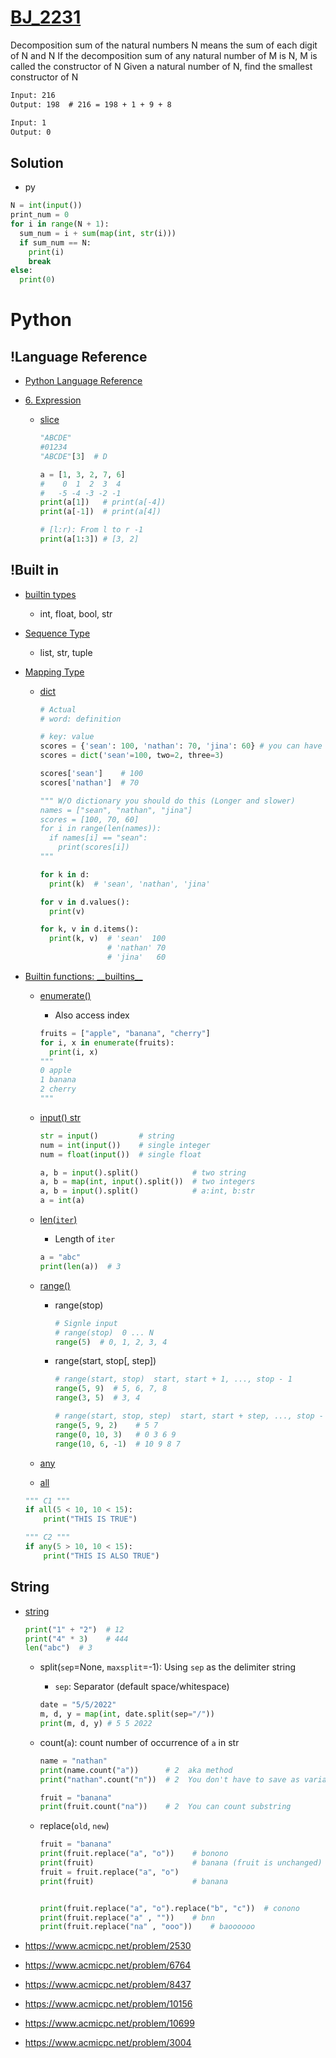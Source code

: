 # [BJ_2231](https://acmicpc.net/problem/2231)

Decomposition sum of the natural numbers N means the sum of each digit of N and N
If the decomposition sum of any natural number of M is N, M is called the constructor of N
Given a natural number of N, find the smallest constructor of N

```txt
Input: 216
Output: 198  # 216 = 198 + 1 + 9 + 8

Input: 1
Output: 0
```

## Solution

* py

```py
N = int(input())
print_num = 0
for i in range(N + 1):
  sum_num = i + sum(map(int, str(i)))
  if sum_num == N:
    print(i)
    break
else:
  print(0)
```

# Python

## !Language Reference

* [Python Language Reference](https://docs.python.org/3/reference/index.html)

* [6. Expression](https://docs.python.org/3/reference/expressions.html)
  * [slice](https://docs.python.org/3/reference/expressions.html#slicings)

    ```py
    "ABCDE"
    #01234
    "ABCDE"[3]  # D

    a = [1, 3, 2, 7, 6]
    #    0  1  2  3  4
    #   -5 -4 -3 -2 -1
    print(a[1])   # print(a[-4])
    print(a[-1])  # print(a[4])

    # [l:r): From l to r -1
    print(a[1:3]) # [3, 2]
    ```

## !Built in

* [builtin types](https://docs.python.org/3/library/stdtypes.html)
  * int, float, bool, str

* [Sequence Type](https://docs.python.org/3/library/stdtypes.html#sequence-types-list-tuple-range)
  * list, str, tuple

* [Mapping Type](https://docs.python.org/3/library/stdtypes.html#mapping-types-dict)
  * [dict](https://docs.python.org/3/library/stdtypes.html#dict)

    ```py
    # Actual
    # word: definition

    # key: value
    scores = {'sean': 100, 'nathan': 70, 'jina': 60} # you can have 100: 30, 123: "sean"
    scores = dict('sean'=100, two=2, three=3)

    scores['sean']    # 100
    scores['nathan']  # 70

    """ W/O dictionary you should do this (Longer and slower)
    names = ["sean", "nathan", "jina"]
    scores = [100, 70, 60]
    for i in range(len(names)):
      if names[i] == "sean":
        print(scores[i])
    """

    for k in d:
      print(k)  # 'sean', 'nathan', 'jina'

    for v in d.values():
      print(v)

    for k, v in d.items():
      print(k, v)  # 'sean'  100
                   # 'nathan' 70
                   # 'jina'   60

    ```

* [Builtin functions: __builtins\_\_](https://docs.python.org/3/library/functions.html)
  * [enumerate()](https://docs.python.org/3/library/functions.html#enumerate)
    * Also access index

    ```py
    fruits = ["apple", "banana", "cherry"]
    for i, x in enumerate(fruits):
      print(i, x)
    """
    0 apple
    1 banana
    2 cherry
    """
    ```

  * [input() str](https://docs.python.org/3/library/functions.html#input)

    ```py
    str = input()         # string
    num = int(input())    # single integer
    num = float(input())  # single float

    a, b = input().split()            # two string
    a, b = map(int, input().split())  # two integers
    a, b = input().split()            # a:int, b:str
    a = int(a)
    ```

  * [len(`iter`)](https://docs.python.org/3/library/functions.html#len)
    * Length of `iter`

    ```py
    a = "abc"
    print(len(a))  # 3
    ```

  * [range()](https://docs.python.org/3/library/functions.html#func-range)
    * range(stop)

      ```py
      # Signle input
      # range(stop)  0 ... N
      range(5)  # 0, 1, 2, 3, 4
      ```

    * range(start, stop[, step])

      ```py
      # range(start, stop)  start, start + 1, ..., stop - 1
      range(5, 9)  # 5, 6, 7, 8
      range(3, 5)  # 3, 4

      # range(start, stop, step)  start, start + step, ..., stop - 1
      range(5, 9, 2)    # 5 7
      range(0, 10, 3)   # 0 3 6 9
      range(10, 6, -1)  # 10 9 8 7
      ```

  * [any](https://docs.python.org/3/library/functions.html#any)
  * [all](https://docs.python.org/3/library/functions.html#all)

  ```py
  """ C1 """
  if all(5 < 10, 10 < 15):
      print("THIS IS TRUE")

  """ C2 """
  if any(5 > 10, 10 < 15):
      print("THIS IS ALSO TRUE")
  ```

## String

* [string](https://docs.python.org/3/library/string.html)

  ```py
  print("1" + "2")  # 12
  print("4" * 3)    # 444
  len("abc")  # 3
  ```

  * split(`sep`=None, `maxsplit`=-1): Using `sep` as the delimiter string
    * `sep`: Separator (default space/whitespace)

    ```py
    date = "5/5/2022"
    m, d, y = map(int, date.split(sep="/"))
    print(m, d, y) # 5 5 2022
    ```

  * count(`a`): count number of occurrence of `a` in str

    ```py
    name = "nathan"
    print(name.count("a"))      # 2  aka method
    print("nathan".count("n"))  # 2  You don't have to save as variable

    fruit = "banana"
    print(fruit.count("na"))    # 2  You can count substring
    ```

  * replace(`old`, `new`)

    ```py
    fruit = "banana"
    print(fruit.replace("a", "o"))    # bonono
    print(fruit)                      # banana (fruit is unchanged)
    fruit = fruit.replace("a", "o")
    print(fruit)                      # banana


    print(fruit.replace("a", "o").replace("b", "c"))  # conono
    print(fruit.replace("a" , ""))    # bnn
    print(fruit.replace("na" , "ooo"))    # baoooooo
    ```

* <https://www.acmicpc.net/problem/2530>
* <https://www.acmicpc.net/problem/6764>
* <https://www.acmicpc.net/problem/8437>
* <https://www.acmicpc.net/problem/10156>
* <https://www.acmicpc.net/problem/10699>
* <https://www.acmicpc.net/problem/3004>
